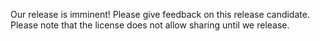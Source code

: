Our release is imminent! Please give feedback on this release candidate. Please note that the license does not allow sharing until we release.
